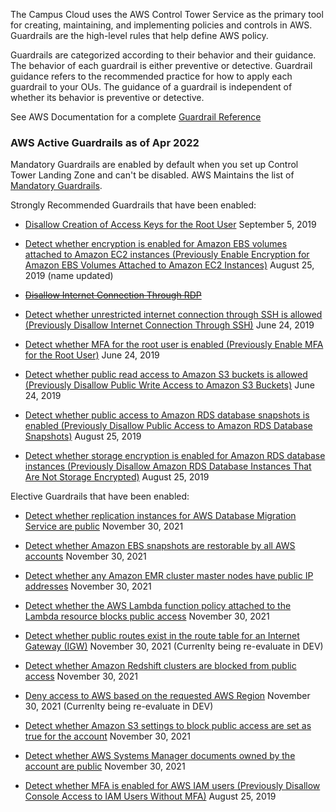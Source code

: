 The Campus Cloud uses the AWS Control Tower Service as the primary tool for creating, maintaining, and implementing policies and controls in AWS.
Guardrails are the high-level rules that help define AWS policy.

Guardrails are categorized according to their behavior and their guidance. The behavior of each guardrail is either preventive or detective. Guardrail guidance refers to the recommended practice for how to apply each guardrail to your OUs. The guidance of a guardrail is independent of whether its behavior is preventive or detective.

See AWS Documentation for a complete [Guardrail Reference](https://docs.aws.amazon.com/controltower/latest/userguide/guardrails-reference.html)


### AWS Active Guardrails as of Apr 2022

Mandatory Guardrails are enabled by default when you set up Control Tower Landing Zone and can't be disabled. AWS Maintains the list of [Mandatory Guardrails](https://docs.aws.amazon.com/controltower/latest/userguide/mandatory-guardrails.html).

Strongly Recommended Guardrails that have been enabled:

- [Disallow Creation of Access Keys for the Root User](https://docs.aws.amazon.com/controltower/latest/userguide/strongly-recommended-guardrails.html#disallow-root-access-keys) September 5, 2019

- [Detect whether encryption is enabled for Amazon EBS volumes attached to Amazon EC2 instances (Previously Enable Encryption for Amazon EBS Volumes Attached to Amazon EC2 Instances)](https://docs.aws.amazon.com/controltower/latest/userguide/strongly-recommended-guardrails.html#ebs-enable-encryption)  August 25, 2019 (name updated)

- ~~[Disallow Internet Connection Through RDP](https://docs.aws.amazon.com/controltower/latest/userguide/strongly-recommended-guardrails.html#rdp-disallow-internet)~~

- [Detect whether unrestricted internet connection through SSH is allowed (Previously Disallow Internet Connection Through SSH)](https://docs.aws.amazon.com/controltower/latest/userguide/strongly-recommended-guardrails.html#ssh-disallow-internet) June 24, 2019

- [Detect whether MFA for the root user is enabled (Previously Enable MFA for the Root User)](https://docs.aws.amazon.com/controltower/latest/userguide/strongly-recommended-guardrails.html#enable-root-mfa)  June 24, 2019

- [Detect whether public read access to Amazon S3 buckets is allowed (Previously Disallow Public Write Access to Amazon S3 Buckets)](https://docs.aws.amazon.com/controltower/latest/userguide/strongly-recommended-guardrails.html#s3-disallow-public-write) June 24, 2019

- [Detect whether public access to Amazon RDS database snapshots is enabled (Previously Disallow Public Access to Amazon RDS Database Snapshots)](https://docs.aws.amazon.com/controltower/latest/userguide/strongly-recommended-guardrails.html#disallow-rds-snapshot-public-access) August 25, 2019

- [Detect whether storage encryption is enabled for Amazon RDS database instances (Previously Disallow Amazon RDS Database Instances That Are Not Storage Encrypted)](https://docs.aws.amazon.com/controltower/latest/userguide/strongly-recommended-guardrails.html#disallow-rds-storage-unencrypted) August 25, 2019

Elective Guardrails that have been enabled:

- [Detect whether replication instances for AWS Database Migration Service are public](https://docs.aws.amazon.com/controltower/latest/userguide/data-residency-guardrails.html#dms-replication-not-public)  November 30, 2021

- [Detect whether Amazon EBS snapshots are restorable by all AWS accounts](https://docs.aws.amazon.com/controltower/latest/userguide/data-residency-guardrails.html#ebs-snapshot-public-restorable-check)  November 30, 2021

- [Detect whether any Amazon EMR cluster master nodes have public IP addresses](https://docs.aws.amazon.com/controltower/latest/userguide/data-residency-guardrails.html#emr-master-no-public-ip)   November 30, 2021

- [Detect whether the AWS Lambda function policy attached to the Lambda resource blocks public access](https://docs.aws.amazon.com/controltower/latest/userguide/data-residency-guardrails.html#lambda-function-public-access-prohibited)   November 30, 2021

- [Detect whether public routes exist in the route table for an Internet Gateway (IGW)](https://docs.aws.amazon.com/controltower/latest/userguide/data-residency-guardrails.html#no-unrestricted-route-to-igw)   November 30, 2021 (Currenlty being re-evaluate in DEV)

- [Detect whether Amazon Redshift clusters are blocked from public access](https://docs.aws.amazon.com/controltower/latest/userguide/data-residency-guardrails.html#redshift-cluster-public-access-check)   November 30, 2021

- [Deny access to AWS based on the requested AWS Region](https://docs.aws.amazon.com/controltower/latest/userguide/data-residency-guardrails.html#primary-region-deny-policy)   November 30, 2021 (Currenlty being re-evaluate in DEV)

-  [Detect whether Amazon S3 settings to block public access are set as true for the account](https://docs.aws.amazon.com/controltower/latest/userguide/data-residency-guardrails.html#s3-account-level-public-access-blocks-periodic)   November 30, 2021

- [Detect whether AWS Systems Manager documents owned by the account are public](https://docs.aws.amazon.com/controltower/latest/userguide/data-residency-guardrails.html#ssm-document-not-public)  November 30, 2021

- [Detect whether MFA is enabled for AWS IAM users (Previously Disallow Console Access to IAM Users Without MFA)](https://docs.aws.amazon.com/controltower/latest/userguide/elective-guardrails.html#disallow-console-access-mfa) August 25, 2019
